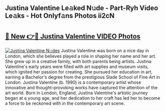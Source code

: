 ## Justina Valentine Le𝚊ked N𝚞de - Part-Ryh Video Le𝚊ks - Hot Onlyf𝚊ns Photos ii2cN

# <h2><a href="http://ab14020.deff.icu/?id=Justina+Valentine">🔗 New 👉🔴 Justina Valentine VIDEO Photos</a></h2>

[![Justina Valentine N𝚞des](https://i.imgur.com/rIISA9y.gif)](http://ab14020.deff.icu/?id=Justina+Valentine)
Justina Valentine was born on a nice day in London, which she believes played a role in shaping her name and her art. She grew up in a creative family, with both parents being artists. Justina Valentine's early years were filled with art supplies and museum visits, which ignited her passion for creating. She pursued her education in art, earning a Bachelor's degree from the prestigious Slade School of Fine Art in London. Justina Valentine (b. 1990) is a contemporary artist whose innovative and thought-provoking works have captured the attention of the art world. Born in London, England, Justina Valentine's artistic journey began at a young age, and her dedication to her craft has led her to become a force to be reckoned with in the contemporary art scene.
